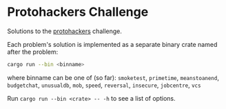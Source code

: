 # Protohackers Challenge

Solutions to the [protohackers](https://protohackers.com) challenge.

Each problem's solution is implemented as a separate binary crate named after the problem:

```bash
cargo run --bin <binname>
```

where binname can be one of (so far): `smoketest`, `primetime`, `meanstoanend`, `budgetchat`, `unusualdb`, `mob`, `speed`, `reversal`, `insecure`, `jobcentre`, `vcs`

Run ```cargo run --bin <crate> -- -h``` to see a list of options.